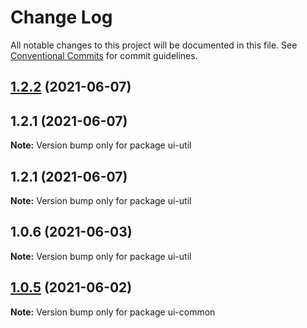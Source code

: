 # Change Log

All notable changes to this project will be documented in this file.
See [Conventional Commits](https://conventionalcommits.org) for commit guidelines.

## [1.2.2](https://github.com/shepherd-dc/lerna-demo/compare/ui-util@1.0.6...ui-util@1.2.2) (2021-06-07)



## 1.2.1 (2021-06-07)

**Note:** Version bump only for package ui-util





## 1.2.1 (2021-06-07)

**Note:** Version bump only for package ui-util





## 1.0.6 (2021-06-03)

**Note:** Version bump only for package ui-util





## [1.0.5](https://github.com/shepherd-dc/lerna-demo/compare/ui-common@1.0.4...ui-common@1.0.5) (2021-06-02)

**Note:** Version bump only for package ui-common
